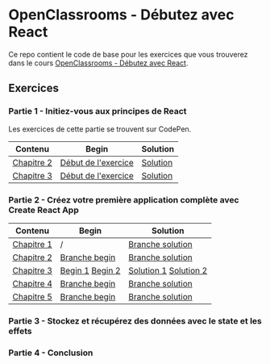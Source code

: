 # OpenClassrooms - Débutez avec React

Ce repo contient le code de base pour les exercices que vous trouverez dans le cours [OpenClassrooms - Débutez avec React](https://openclassrooms.com/fr/courses/7008001-debutez-avec-react).

## Exercices

### Partie 1 - Initiez-vous aux principes de React

Les exercices de cette partie se trouvent sur CodePen.

| Contenu                                                                                                                                     | Begin                                                                     | Solution                                                       |
| ------------------------------------------------------------------------------------------------------------------------------------------- | ------------------------------------------------------------------------- | -------------------------------------------------------------- |
| [Chapitre 2](https://openclassrooms.com/fr/courses/7008001-debutez-avec-react/7134597-apprehendez-la-logique-de-react)                      | [Début de l'exercice](https://codepen.io/nicolaspatschkowski/pen/ExgrqLV) | [Solution](https://codepen.io/nicolaspatschkowski/pen/vYXVqod) |
| [Chapitre 3](https://openclassrooms.com/fr/courses/7008001-debutez-avec-react/7134800-ecrivez-du-code-modulaire-avec-les-composants-en-jsx) | [Début de l'exercice](https://codepen.io/nicolaspatschkowski/pen/JjRmgdJ) | [Solution](https://codepen.io/nicolaspatschkowski/pen/MWjPNaa) |

### Partie 2 - Créez votre première application complète avec Create React App

| Contenu                                                                                                                                                    | Begin                                                                                                                                                                                                             | Solution                                                                                                                                                                                                                      |
| ---------------------------------------------------------------------------------------------------------------------------------------------------------- | ----------------------------------------------------------------------------------------------------------------------------------------------------------------------------------------------------------------- | ----------------------------------------------------------------------------------------------------------------------------------------------------------------------------------------------------------------------------- |
| [Chapitre 1](https://openclassrooms.com/fr/courses/7008001-debutez-avec-react/7135204-prenez-en-main-create-react-app)                                     | /                                                                                                                                                                                                                 | [Branche solution](https://github.com/OpenClassrooms-Student-Center/7008001-Debutez-avec-React/tree/P2C1-Solution)                                                                                                            |
| [Chapitre 2](https://openclassrooms.com/fr/courses/7008001-debutez-avec-react/7135359-incorporez-du-style-et-des-assets-a-votre-projet)                    | [Branche begin](https://github.com/OpenClassrooms-Student-Center/7008001-Debutez-avec-React/tree/P2C2-Begin)                                                                                                      | [Branche solution](https://github.com/OpenClassrooms-Student-Center/7008001-Debutez-avec-React/tree/P2C2-Solution)                                                                                                            |
| [Chapitre 3](https://openclassrooms.com/fr/courses/7008001-debutez-avec-react/7135593-gagnez-en-temps-et-en-efficacite-grace-aux-listes-et-aux-conditions) | [Begin 1](https://github.com/OpenClassrooms-Student-Center/7008001-Debutez-avec-React/tree/P2C3-Begin-1) [Begin 2](https://github.com/OpenClassrooms-Student-Center/7008001-Debutez-avec-React/tree/P2C3-Begin-2) | [Solution 1](https://github.com/OpenClassrooms-Student-Center/7008001-Debutez-avec-React/tree/P2C3-Solution-1) [Solution 2](https://github.com/OpenClassrooms-Student-Center/7008001-Debutez-avec-React/tree/P2C3-Solution-2) |
| [Chapitre 4](https://openclassrooms.com/fr/courses/7008001-debutez-avec-react/7135822-reutilisez-vos-composants-avec-les-props)                            | [Branche begin](https://github.com/OpenClassrooms-Student-Center/7008001-Debutez-avec-React/tree/P2C4-Begin)                                                                                                      | [Branche solution](https://github.com/OpenClassrooms-Student-Center/7008001-Debutez-avec-React/tree/P2C4-Solution)                                                                                                            |
| [Chapitre 5](https://openclassrooms.com/fr/courses/7008001-debutez-avec-react/7136084-interagissez-avec-vos-composants-grace-aux-evenements)               | [Branche begin](https://github.com/OpenClassrooms-Student-Center/7008001-Debutez-avec-React/tree/P2C5-Begin)                                                                                                      | [Branche solution](https://github.com/OpenClassrooms-Student-Center/7008001-Debutez-avec-React/tree/P2C5-Solution)                                                                                                            |

### Partie 3 - Stockez et récupérez des données avec le state et les effets

### Partie 4 - Conclusion

